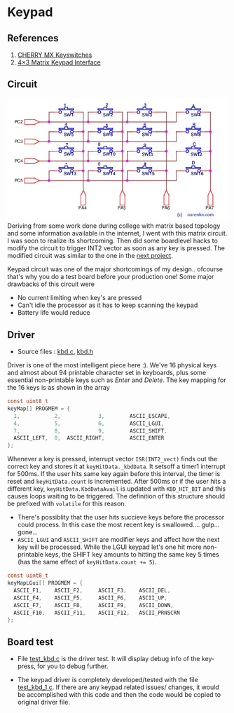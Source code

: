 # Keypad

## References
1. [CHERRY MX Keyswitches](https://www.mouser.in/new/Cherry-Electrical/cherry-mx-keyswitch/)
1. [4×3 Matrix Keypad Interface](https://circuitdigest.com/microcontroller-projects/keypad-interfacing-with-avr-atmega32)

## Circuit
![Keyboard](./keypad_circuit.jpg)
Deriving from some work done during college with matrix based topology and some information available in the internet, I went with this matrix circuit. I was soon to realize its shortcoming. Then did some boardlevel hacks to modify the circuit to trigger INT2 vector as soon as any key is pressed. The modified circuit was similar to the one in the [next project](/works/embedded/at128_biller/).

Keypad circuit was one of the major shortcomings of my design.. ofcourse that's why you do a test board before your production one! Some major drawbacks of this circuit were
* No current limiting when key's are pressed
* Can't idle the processor as it has to keep scanning the keypad
* Battery life would reduce

## Driver
* Source files : [kbd.c](https://github.com/narenkn/atmega_biller/blob/atmega32/kbd.c), [kbd.h](https://github.com/narenkn/atmega_biller/blob/atmega32/kbd.h)<br>

Driver is one of the most intelligent piece here :). We've 16 physical keys and almost about 94 printable character set in keyboards, plus some essential non-printable keys such as _Enter_ and _Delete_. The key mapping for the 16 keys is as shown in the array
```c
const uint8_t
keyMap[] PROGMEM = {
  1,           2,            3,        ASCII_ESCAPE,
  4,           5,            6,        ASCII_LGUI,
  7,           8,            9,        ASCII_SHIFT,
  ASCII_LEFT,  0,  ASCII_RIGHT,        ASCII_ENTER
};
```

Whenever a key is pressed, interrupt vector `ISR(INT2_vect)` finds out the correct key and stores it at `keyHitData._kbdData`. It setsoff a timer1 interrupt for 500ms. If the user hits same key again before this interval, the timer is reset and `keyHitData.count` is incremented. After 500ms or if the user hits a different key, `keyHitData.KbdDataAvail` is updated with `KBD_HIT_BIT` and this causes loops waiting to be triggered. The definition of this structure should be prefixed with `volatile` for this reason.
* There's possiblity that the user hits succieve keys before the processor could process. In this case the most recent key is swallowed.... gulp... gone...
* `ASCII_LGUI` and `ASCII_SHIFT` are modifier keys and affect how the next key will be processed. While the LGUI keypad let's one hit more non-printable keys, the SHIFT key amounts to hitting the same key 5 times (has the same effect of `keyHitData.count += 5`).
```c
const uint8_t
keyMapLGui[] PROGMEM = {
  ASCII_F1,    ASCII_F2,     ASCII_F3,    ASCII_DEL,
  ASCII_F4,    ASCII_F5,     ASCII_F6,    ASCII_UP,
  ASCII_F7,    ASCII_F8,     ASCII_F9,    ASCII_DOWN,
  ASCII_F10,   ASCII_F11,    ASCII_F12,   ASCII_PRNSCRN
};
```

## Board test
* File [test_kbd.c](https://github.com/narenkn/atmega_biller/blob/atmega32/tests/test_kbd.c) is the driver test. It will display debug info of the key-press, for you to debug further. <br>

* The keypad driver is completely developed/tested with the file [test_kbd_1.c](https://github.com/narenkn/atmega_biller/blob/atmega32/tests/test_kbd_1.c). If there are any keypad related issues/ changes, it would be accomplished with this code and then the code would be copied to original driver file.
